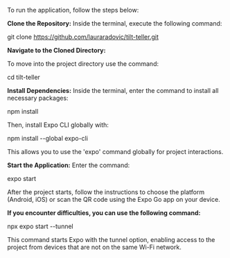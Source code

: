 To run the application, follow the steps below:

**Clone the Repository:**
Inside the terminal, execute the following command:

git clone https://github.com/lauraradovic/tilt-teller.git

**Navigate to the Cloned Directory:**

To move into the project directory use the command:

cd tilt-teller

**Install Dependencies:**
Inside the terminal, enter the command to install all necessary packages:

npm install

Then, install Expo CLI globally with:

npm install --global expo-cli

This allows you to use the 'expo' command globally for project interactions.

**Start the Application:**
Enter the command:

expo start

After the project starts, follow the instructions to choose the platform (Android, iOS) or scan the QR code using the Expo Go app on your device.

**If you encounter difficulties, you can use the following command:**

npx expo start --tunnel

This command starts Expo with the tunnel option, enabling access to the project from devices that are not on the same Wi-Fi network.

